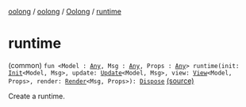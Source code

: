 [oolong](../../index.md) / [oolong](../index.md) / [Oolong](index.md) / [runtime](./runtime.md)

# runtime

(common) `fun <Model : `[`Any`](https://kotlinlang.org/api/latest/jvm/stdlib/kotlin/-any/index.html)`, Msg : `[`Any`](https://kotlinlang.org/api/latest/jvm/stdlib/kotlin/-any/index.html)`, Props : `[`Any`](https://kotlinlang.org/api/latest/jvm/stdlib/kotlin/-any/index.html)`> runtime(init: `[`Init`](../-init.md)`<Model, Msg>, update: `[`Update`](../-update.md)`<Model, Msg>, view: `[`View`](../-view.md)`<Model, Props>, render: `[`Render`](../-render.md)`<Msg, Props>): `[`Dispose`](../-dispose.md) [(source)](https://github.com/oolong-kt/oolong/tree/master/oolong/src/commonMain/kotlin/oolong/Oolong.kt#L19)

Create a runtime.

